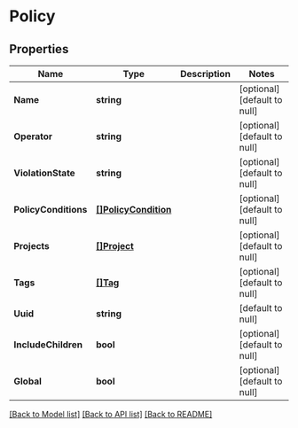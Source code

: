 # Policy

## Properties
Name | Type | Description | Notes
------------ | ------------- | ------------- | -------------
**Name** | **string** |  | [optional] [default to null]
**Operator** | **string** |  | [optional] [default to null]
**ViolationState** | **string** |  | [optional] [default to null]
**PolicyConditions** | [**[]PolicyCondition**](PolicyCondition.md) |  | [optional] [default to null]
**Projects** | [**[]Project**](Project.md) |  | [optional] [default to null]
**Tags** | [**[]Tag**](Tag.md) |  | [optional] [default to null]
**Uuid** | **string** |  | [default to null]
**IncludeChildren** | **bool** |  | [optional] [default to null]
**Global** | **bool** |  | [optional] [default to null]

[[Back to Model list]](../README.md#documentation-for-models) [[Back to API list]](../README.md#documentation-for-api-endpoints) [[Back to README]](../README.md)


